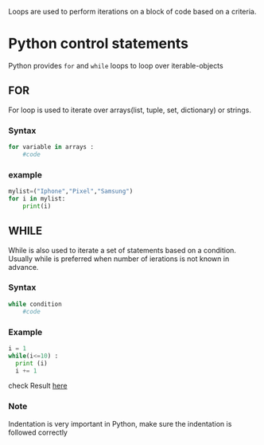Loops are used to perform iterations on a block of code based on a criteria.

# Python control statements

Python provides `for` and `while` loops to loop over iterable-objects

## FOR

For loop is used to iterate over arrays(list, tuple, set, dictionary) or strings.

### Syntax
```py
for variable in arrays :
    #code
```

### example
```py
mylist=("Iphone","Pixel","Samsung")
for i in mylist:
    print(i)
```

## WHILE

While is also used to iterate a set of statements based on a condition. Usually while is preferred when number of ierations is not known in advance.

### Syntax

```py
while condition  
    #code 
```

### Example

```py
i = 1
while(i<=10) :
  print (i)
  i += 1
```
check Result [here](https://onecompiler.com/python/3vjke6ksu)

### Note
Indentation is very important in Python, make sure the indentation is followed correctly 
